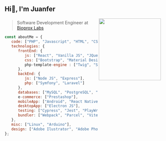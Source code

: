 <h2>Hi👋, I'm Juanfer</h2>
<img align='right' src="https://media.giphy.com/media/Q7SKqn3G97xpmfSOvG/giphy.gif" width="200">


### 
> Software Development Engineer at [Bioprox Labs](https://bioprox.es)

```javascript
const aboutMe = {
   code: ["PHP", "Javascript", "HTML", "CSS", "Java", "Python", "Perl", "C++", "TypeScript"],
   technologies: {
      frontEnd: {
         js: ["React", "Vanilla JS", "JQuery", "NEXT.js"],
         css: ["Bootstrap", "Material Design", "Sass", "Styled components", "Tailwind CSS"],
         php-template-engine : ["Twig", "Smarty"]
      },
      backEnd: {
         js: ["Node JS", "Express"],
         php: ["Symfony", "Laravel"]
      },
      databases: ["MySQL", "PostgreSQL", "SQLite"],
      e-commerce: ["Prestashop"], 
      mobileApp: ["Android", "React Native", "iOS"],
      desktopApp: ["Electron JS"],
      testing: ["Cypress", "Jest", "PlayWright"],
      bundler: ["Webpack", "Parcel", "Vite"]
   },
   misc: ["Linux", "Arduino"],
   design: ["Adobe Ilustrator", "Adobe Photoshop"]
};
```


<!---
juanfegc/juanfegc is a ✨ special ✨ repository because its `README.md` (this file) appears on your GitHub profile.
You can click the Preview link to take a look at your changes.
--->
